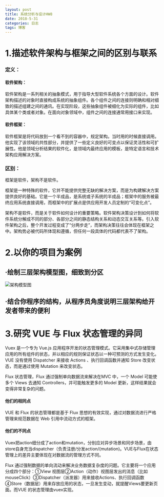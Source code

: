 ```yaml
---
layout: post
title: 系统分析与设计HW8
date: 2018-5-31
categories: 日志
tags: 博客
---
```


# 1.描述软件架构与框架之间的区别与联系

### 定义：

#### 软件架构：

  软件架构是一系列相关的抽象模式，用于指导大型软件系统各个方面的设计。软件架构描述的对象时直接构成系统的抽象组件。各个组件之间的连接则明确和相对细致的描述组建之间的通讯。在实现阶段，这些抽象组件被细化为实际的组件，比如具体某个类或者对象。在面向对象领域中，组件之间的连接通常用接口来实现。

#### 软件框架：

  软件框架是将代码放到一个看不到的容器中，规定架构。当时用的时候直接调用。他实现了该领域的共性部分，并提供了一些定义良好的可变点以保证灵活性和可扩展性。他是领域分析结果的软件化，是领域内最终应用的模板，是特定语言和技术架构应用解决方案。

### 区别：

  框架是软件，架构不是软件。

  框架是一种特殊的软件，它并不能提供完整无缺的解决方案，而是为构建解决方案提供良好的基础。它是一个半成品，是系统或子系统的半成品；框架中的服务被最终应用系统直接调用，而框架中的扩展点是供应用开发人员定制的“可变化点”。

  架构不是软件，而是关于软件如何设计的重要策略。软件架构决策设计到如何将软件系统分解成不同的部分、各部分之间的静态结构关系和动态交互关系等。引入软件架构之后，整个开发过程变成了“分两步走”，而架构决策往往会体现在框架之中。架构势必被代码所体现和遵循，但任何一段具体的代码都代表不了架构。

# 2.以你的项目为案例

## ·绘制三层架构模型图，细致到分区

![架构模型图]()

## ·结合你程序的结构，从程序员角度说明三层架构给开发者带来的便利



# 3.研究 VUE 与 Flux 状态管理的异同

 Vuex 是一个专为 Vue.js 应用程序开发的状态管理模式。它采用集中式存储管理应用的所有组件的状态，并以相应的规则保证状态以一种可预测的方式发生变化。VUE 没有使用 Dispatcher 来接收 Actions 、执行回调函数并通知 Store 改变状态，而是通过使用 Mutation 来改变状态。

 Flux 状态管理，Flux 通过强制单向数据流来解决在MVC 中，一个 Model 可能使多个 Views 去通知 Controllers，并可能触发更多的 Model 更新，这样结果就会变得非常复杂的问题。

#### 他们的相同点

 VUE 和 Flux 的状态管理都是基于 Flux 思想的有效实现，通过对数据流进行严格管理来规范数据在 Web 引用中流动方式的框架。

#### 他们的不同点

 Vuex把action细分成了action和mutation，分别应对异步场景和同步场景，由store自身充当dispatcher（负责注册/分发action/(mutation)。VUE与Flux在状态管理上的差异主要体现在对数据流的管理方式不同。

 Flux 通过强制数据的单向流动来解决业务数据复杂度的问题。它主要将一个应用分成四个部分：①View 视图层②Action（动作）视图层发出的消息（比如mouseClick）③Dispatcher（派发器）用来接收Actions、执行回调函数④Store（数据层）用来存放应用的状态，一旦发生变动，就提醒Views要更新页面。而VUE 的状态管理由vuex实现。
